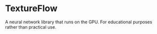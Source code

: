 # TextureFlow
A neural network library that runs on the GPU. For educational purposes rather than practical use.
